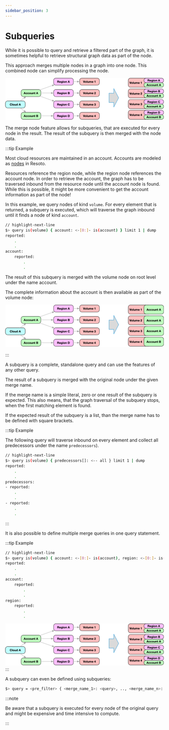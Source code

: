 ```yaml
---
sidebar_position: 3
---
```


# Subqueries

While it is possible to query and retrieve a filtered part of the graph, it is sometimes helpful to retrieve structural graph data as part of the node.

This approach merges multiple nodes in a graph into one node. This combined node can simplify processing the node.

![Merge Example Diagram](./img/merge_nodes.png)

The merge node feature allows for subqueries, that are executed for every node in the result. The result of the subquery is then merged with the node data.

:::tip Example

Most cloud resources are maintained in an account. Accounts are modeled as [nodes](../../../concepts/graph/node.md) in Resoto.

Resources reference the region node, while the region node references the account node. In order to retrieve the account, the graph has to be traversed inbound from the resource node until the account node is found. While this is possible, it might be more convenient to get the account information as part of the node!

In this example, we query nodes of kind `volume`. For every element that is returned, a subquery is executed, which will traverse the graph inbound until it finds a node of kind `account`.

```bash
// highlight-next-line
$> query is(volume) { account: <-[0:]- is(account) } limit 1 | dump
reported:
    .
    .
account:
    reported:
        .
        .
```

The result of this subquery is merged with the volume node on root level under the name account.

The complete information about the account is then available as part of the volume node:

![Merge Example Diagram](./img/merge_nodes_1.png)

:::

A subquery is a complete, standalone query and can use the features of any other query.

The result of a subquery is merged with the original node under the given merge name.

If the merge name is a simple literal, zero or one result of the subquery is expected. This also means, that the graph traversal of the subquery stops, when the first matching element is found.

If the expected result of the subquery is a list, than the merge name has to be defined with square brackets.

:::tip Example

The following query will traverse inbound on every element and collect all predecessors under the name `predecessors`).

```bash
// highlight-next-line
$> query is(volume) { predecessors[]: <-- all } limit 1 | dump
reported:
    .
    .
predecessors:
- reported:
    .
    .
- reported:
    .
    .
```

:::

It is also possible to define multiple merge queries in one query statement.

:::tip Example

```bash
// highlight-next-line
$> query is(volume) { account: <-[0:]- is(account), region: <-[0:]- is(region) } limit 1 | dump
reported:
    .
    .
account:
    reported:
        .
        .
region:
    reported:
        .
        .
```

![Merge Example Diagram](./img/merge_nodes.png) :::

A subquery can even be defined using subqueries:

```bash
$> query = <pre_filter> { <merge_name_1>: <query>, .., <merge_name_n>: <query> } <post_filter>
```

:::note

Be aware that a subquery is executed for every node of the original query and might be expensive and time intensive to compute.

:::
